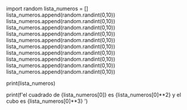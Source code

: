 import random 
lista_numeros = []
lista_numeros.append(random.randint(0,10))
lista_numeros.append(random.randint(0,10))
lista_numeros.append(random.randint(0,10))
lista_numeros.append(random.randint(0,10))
lista_numeros.append(random.randint(0,10))
lista_numeros.append(random.randint(0,10))
lista_numeros.append(random.randint(0,10))
lista_numeros.append(random.randint(0,10))
lista_numeros.append(random.randint(0,10))
lista_numeros.append(random.randint(0,10))


print(lista_numeros)

print(f'el cuadrado de {lista_numeros[0]} es {lista_numeros[0]**2} y el cubo es {lista_numeros[0]**3} ')

